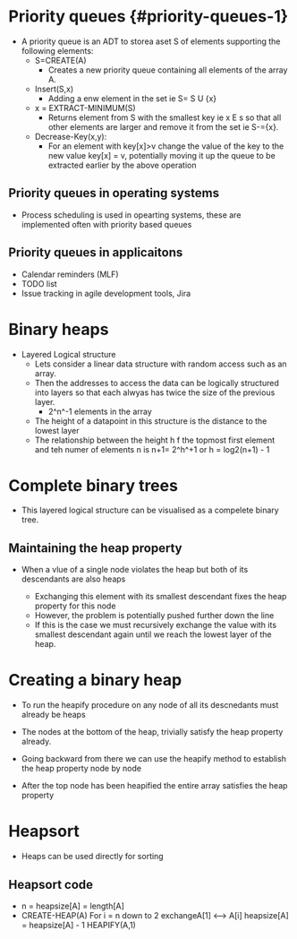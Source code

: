 # Priority queues {#priority-queues-1}

- A priority queue is an ADT to storea aset S of elements supporting the
  following elements:
  - S=CREATE(A)
    - Creates a new priority queue containing all elements of the array
      A.
  - Insert(S,x)
    - Adding a enw element in the set ie S= S U {x}
  - x = EXTRACT-MINIMUM(S)
    - Returns element from S with the smallest key ie x E s so that all
      other elements are larger and remove it from the set ie S-={x}.
  - Decrease-Key(x,y):
    - For an element with key\[x\]\>v change the value of the key to the
      new value key\[x\] = v, potentially moving it up the queue to be
      extracted earlier by the above operation

## Priority queues in operating systems

- Process scheduling is used in opearting systems, these are implemented
  often with priority based queues

## Priority queues in applicaitons

- Calendar reminders (MLF)
- TODO list
- Issue tracking in agile development tools, Jira

# Binary heaps

- Layered Logical structure
  - Lets consider a linear data structure with random access such as an
    array.
  - Then the addresses to access the data can be logically structured
    into layers so that each alwyas has twice the size of the previous
    layer.
    - 2^n^-1 elements in the array
  - The height of a datapoint in this structure is the distance to the
    lowest layer
  - The relationship between the height h f the topmost first element
    and teh numer of elements n is n+1= 2^h^+1 or h = log2(n+1) - 1

# Complete binary trees

- This layered logical structure can be visualised as a compelete binary
  tree.

## Maintaining the heap property

- When a vlue of a single node violates the heap but both of its
  descendants are also heaps

  - Exchanging this element with its smallest descendant fixes the heap
    property for this node
  - However, the problem is potentially pushed further down the line
  - If this is the case we must recursively exchange the value with its
    smallest descendant again until we reach the lowest layer of the
    heap.

# Creating a binary heap

- To run the heapify procedure on any node of all its descnedants must
  already be heaps

- The nodes at the bottom of the heap, trivially satisfy the heap
  property already.

- Going backward from there we can use the heapify method to establish
  the heap property node by node

- After the top node has been heapified the entire array satisfies the
  heap property

# Heapsort

- Heaps can be used directly for sorting

## Heapsort code

- n = heapsize\[A\] = length\[A\]
- CREATE-HEAP(A) For i = n down to 2 exchangeA\[1\] \<--\> A\[i\]
  heapsize\[A\] = heapsize\[A\] - 1 HEAPIFY(A,1)
